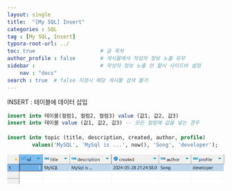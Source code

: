 ```yaml
---
layout: single
title:  "[My SQL] Insert"
categories : SQL
tag : [My SQL, Insert]
typora-root-url: ../
toc: true                     # 글 목차
author_profile : false        # 게시물에서 작성자 정보 노출 유무
sidebar :                     # 작성자 정보 노출 안 할시 사이드바 설정
    nav : "docs"
search : true  # false 지정시 해당 게시물 검색 불가 
---
```




INSERT : 테이블에 데이터 삽입

```sql
insert into 테이블(컬럼1, 컬럼2, 컬럼3) value (값1, 값2, 값3) 
insert into 테이블 value (값1, 값2, 값3) -- 모든 컬럼에 값을 넣는 경우

insert into topic (title, description, created, author, profile) 
		values('MySQL', 'MySql is ...', now(), 'Song', 'developer');
```

![image-20240528215134483](/images/2024-05-28-INSERT/image-20240528215134483.png)